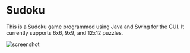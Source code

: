 Sudoku
======

This is a Sudoku game programmed using Java and Swing for the GUI. It currently supports 6x6, 9x9, and 12x12 puzzles.

![screenshot](https://raw.githubusercontent.com/mattnenterprise/Sudoku/master/screenshot.png)
